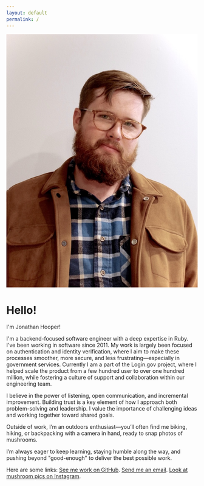 ```yaml
---
layout: default
permalink: /
---
```


<img class='avatar' src='/images/avatar.jpg'/>

# Hello!

I'm Jonathan Hooper!

I'm a backend-focused software engineer with a deep expertise in Ruby. I've been working in software since 2011. My work is largely been focused on authentication and identity verification, where I aim to make these processes smoother, more secure, and less frustrating—especially in government services. Currently I am a part of the Login.gov project, where I helped scale the product from a few hundred user to over one hundred million, while fostering a culture of support and collaboration within our engineering team.

I believe in the power of listening, open communication, and incremental improvement. Building trust is a key element of how I approach both problem-solving and leadership. I value the importance of challenging ideas and working together toward shared goals.

Outside of work, I’m an outdoors enthusiast—you’ll often find me biking, hiking, or backpacking with a camera in hand, ready to snap photos of mushrooms.

I’m always eager to keep learning, staying humble along the way, and pushing beyond "good-enough" to deliver the best possible work.

Here are some links: [See me work on GitHub](https://github.com/jmhooper/). [Send me an email](mailto:jon9820@gmail.com). [Look at mushroom pics on Instagram](https://www.instagram.com/jonnyjonathanjon).
